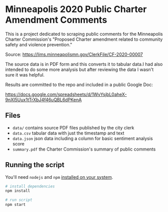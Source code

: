 # Minneapolis 2020 Public Charter Amendment Comments

This is a project dedicated to scraping public comments for the Minneapolis Charter Commission's "Proposed Charter amendment related to community safety and violence prevention."

Source: https://lims.minneapolismn.gov/ClerkFile/CF-2020-00007

The source data is in PDF form and this converts it to tabular data.I had also intended to do some more analysis but after reviewing the data I wasn't sure it was helpful.

Results are committed to the repo and included in a public Google Doc:

https://docs.google.com/spreadsheets/d/1WvYsjbL0aheX-9nXI5Uux1tTrXbJ4f46uQBL6dPKenA

## Files

 - `data/` contains source PDF files published by the city clerk
 - `data.csv` tabular data with just the timestamp and text
 - `data.json` json data including a column for basic sentiment analysis score
 - `summary.pdf` the Charter Commission's summary of public comments


## Running the script

You'll need `nodejs` and `npm` [installed on your system](https://nodejs.org/en/download/).

```bash
# install dependencies
npm install

# run script
npm start
```